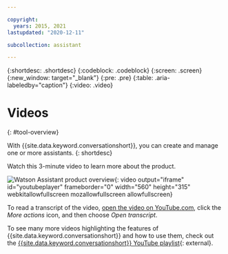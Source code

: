 ```yaml
---

copyright:
  years: 2015, 2021
lastupdated: "2020-12-11"

subcollection: assistant

---
```


{:shortdesc: .shortdesc}
{:codeblock: .codeblock}
{:screen: .screen}
{:new_window: target="_blank"}
{:pre: .pre}
{:table: .aria-labeledby="caption"}
{:video: .video}

# Videos
{: #tool-overview}

With {{site.data.keyword.conversationshort}}, you can create and manage one or more assistants.
{: shortdesc}

Watch this 3-minute video to learn more about the product.

![Watson Assistant product overview](https://www.youtube.com/embed/97IamYD_Cp0){: video output="iframe" id="youtubeplayer" frameborder="0" width="560" height="315" webkitallowfullscreen mozallowfullscreen allowfullscreen}

To read a transcript of the video, [open the video on YouTube.com](https://www.youtube.com/watch?v=97IamYD_Cp0&feature=emb_imp_woyt), click the *More actions* icon, and then choose *Open transcript*.

To see many more videos highlighting the features of {{site.data.keyword.conversationshort}} and how to use them, check out the [{{site.data.keyword.conversationshort}} YouTube playlist](https://www.youtube.com/playlist?list=PLZDyxLlNKRY8zx37vPh6s_pCtOXIp_5yL){: external}.
